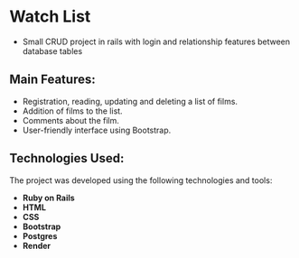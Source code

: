 # Watch List

* Small CRUD project in rails with login and relationship features between database tables

## Main Features:

- Registration, reading, updating and deleting a list of films.
- Addition of films to the list.
- Comments about the film.
- User-friendly interface using Bootstrap.

## Technologies Used:
The project was developed using the following technologies and tools:

- **Ruby on Rails**
- **HTML**
- **CSS**
- **Bootstrap**
- **Postgres**
- **Render**
